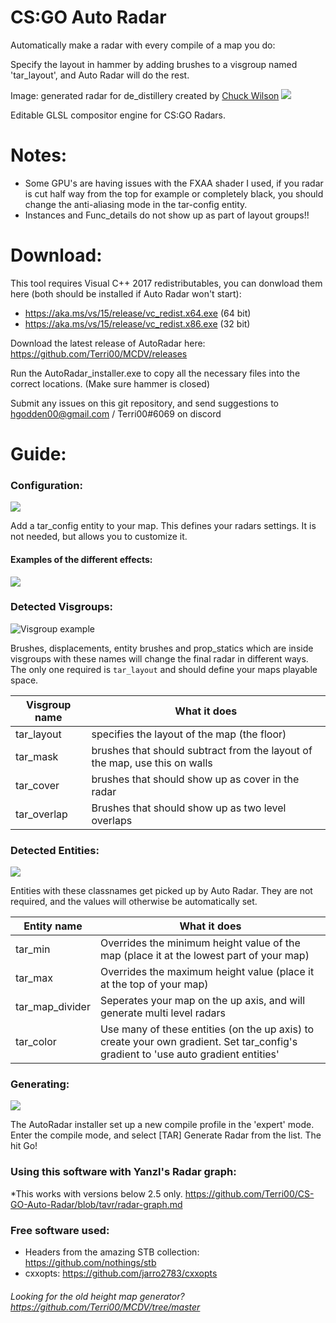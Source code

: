 # CS:GO Auto Radar
Automatically make a radar with every compile of a map you do:

Specify the layout in hammer by adding brushes to a visgroup named 'tar_layout', and Auto Radar will do the rest.

Image: generated radar for de_distillery created by [Chuck Wilson](https://www.aspaceman.com/)
![](http://terri.tech/img/tar/radar.jpg)


Editable GLSL compositor engine for CS:GO Radars.

# Notes:
- Some GPU's are having issues with the FXAA shader I used, if you radar is cut half way from the top for example or completely black, you should change the anti-aliasing mode in the tar-config entity.
- Instances and Func_details do not show up as part of layout groups!!

# Download:
This tool requires Visual C++ 2017 redistributables, you can donwload them here (both should be installed if Auto Radar won't start):

- https://aka.ms/vs/15/release/vc_redist.x64.exe (64 bit)
- https://aka.ms/vs/15/release/vc_redist.x86.exe (32 bit)

Download the latest release of AutoRadar here: https://github.com/Terri00/MCDV/releases

Run the AutoRadar_installer.exe to copy all the necessary files into the correct locations. (Make sure hammer is closed)

Submit any issues on this git repository, and send suggestions to hgodden00@gmail.com / Terri00#6069 on discord

# Guide:

### Configuration: 
![](https://i.imgur.com/Fd046ZK.png)

Add a tar_config entity to your map. This defines your radars settings. It is not needed, but allows you to customize it.

#### Examples of the different effects:
![](https://i.imgur.com/tE72qG2.png)

### Detected Visgroups:
![Visgroup example](https://i.imgur.com/fXozJkj.png)

Brushes, displacements, entity brushes and prop_statics which are inside visgroups with these names will change the final radar in different ways. The only one required is `tar_layout` and should define your maps playable space.

| Visgroup name | What it does                                            |
|---------------|---------------------------------------------------------|
| tar_layout   | specifies the layout of the map (the floor)             |
| tar_mask | brushes that should subtract from the layout of the map, use this on walls |
| tar_cover    | brushes that should show up as cover in the radar    |
| tar_overlap   | Brushes that should show up as two level overlaps   |

### Detected Entities:
![](https://i.imgur.com/PyPuPh5.png)

Entities with these classnames get picked up by Auto Radar. They are not required, and the values will otherwise be automatically set.

| Entity name     | What it does                                  |
|-----------------|-----------------------------------------------|
| tar_min | Overrides the minimum height value of the map (place it at the lowest part of your map) |
| tar_max | Overrides the maximum height value (place it at the top of your map) |
| tar_map_divider | Seperates your map on the up axis, and will generate multi level radars |
| tar_color | Use many of these entities (on the up axis) to create your own gradient. Set tar_config's gradient to 'use auto gradient entities' |

### Generating:
![](https://i.imgur.com/Y1l9eDC.png)

The AutoRadar installer set up a new compile profile in the 'expert' mode. Enter the compile mode, and select [TAR] Generate Radar from the list. The hit Go!

### Using this software with Yanzl's Radar graph:
*This works with versions below 2.5 only.
https://github.com/Terri00/CS-GO-Auto-Radar/blob/tavr/radar-graph.md

### Free software used:
- Headers from the amazing STB collection: https://github.com/nothings/stb
- cxxopts: https://github.com/jarro2783/cxxopts

###### Looking for the old height map generator? https://github.com/Terri00/MCDV/tree/master
